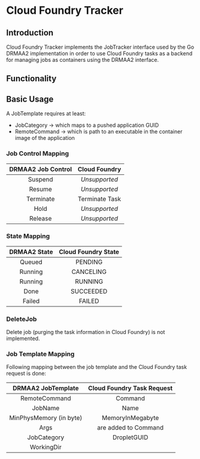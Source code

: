 # Cloud Foundry Tracker

## Introduction

Cloud Foundry Tracker implements the JobTracker interface used by the Go DRMAA2 implementation
in order to use Cloud Foundry tasks as a backend for managing jobs as containers using the
DRMAA2 interface.

## Functionality

## Basic Usage

A JobTemplate requires at least:
  * JobCategory -> which maps to a pushed application GUID
  * RemoteCommand -> which is path to an executable in the container image of the application

### Job Control Mapping

| DRMAA2 Job Control | Cloud Foundry   |
| :-----------------:|:---------------:|
| Suspend            |  *Unsupported*  |
| Resume             |  *Unsupported*  |
| Terminate          |  Terminate Task |
| Hold               |  *Unsupported*  |
| Release            |  *Unsupported*  |

### State Mapping

| DRMAA2 State      |  Cloud Foundry State  |
| :----------------:|:---------------------:|
| Queued            | PENDING               |
| Running           | CANCELING             |
| Running           | RUNNING               |
| Done              | SUCCEEDED             |
| Failed            | FAILED                |

### DeleteJob

Delete job (purging the task information in Cloud Foundry) is not implemented.

### Job Template Mapping

Following mapping between the job template and the Cloud Foundry task request is done:

| DRMAA2 JobTemplate      | Cloud Foundry Task Request |
| :----------------------:|:--------------------------:|
| RemoteCommand           | Command                    |
| JobName                 | Name                       |
| MinPhysMemory (in byte) | MemoryInMegabyte           |
| Args                    | are added to Command       |
| JobCategory             | DropletGUID                |
| WorkingDir              |                            |

